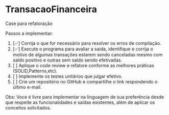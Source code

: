# TransacaoFinanceira

Case para refatoração

Passos a implementar:

1. [✅] Corrija o que for necessário para resolver os erros de compilação.
2. [✅] Execute o programa para avaliar a saida, identifique e corrija o motivo de algumas transações estarem sendo canceladas mesmo com saldo positivo e outras sem saldo sendo efetivadas.
3. [  ] Aplique o code review e refatore conforme as melhores práticas (SOLID,Patterns,etc).
4. [  ] Implemente os testes unitários que julgar efetivo.
5. [  ] Crie um repositório no GitHub e compartilhe o link respondendo o último e-mail.

Obs: Voce é livre para implementar na linguagem de sua preferência desde que respeite as funcionalidades e saídas existentes, além de aplicar os conceitos solicitados.
